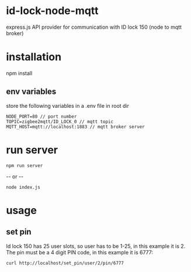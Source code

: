# id-lock-node-mqtt
express.js API provider for communication with ID lock 150 (node to mqtt broker)

# installation
npm install

## env variables
store the following variables in a .env file in root dir
```
NODE_PORT=80 // port number
TOPIC=zigbee2mqtt/ID_LOCK_0 // mqtt topic
MQTT_HOST=mqtt://localhost:1883 // mqtt broker server
```

# run server
```
npm run server
```
-- or --
```
node index.js
```

# usage

## set pin
Id lock 150 has 25 user slots, so user has to be 1-25, in this example it is 2. The pin must be a 4 digit PIN code, in this example it is 6777:
```
curl http://localhost/set_pin/user/2/pin/6777
```
